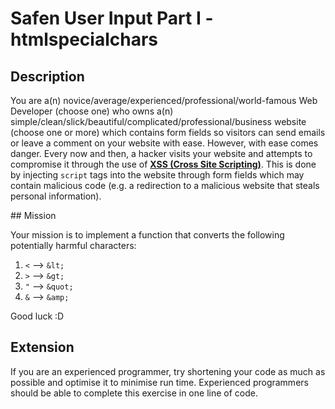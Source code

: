 # Safen User Input Part I - htmlspecialchars

## Description

You are a(n) novice/average/experienced/professional/world-famous Web Developer (choose one) who owns a(n) simple/clean/slick/beautiful/complicated/professional/business website (choose one or more) which contains form fields so visitors can send emails or leave a comment on your website with ease. However, with ease comes danger. Every now and then, a hacker visits your website and attempts to compromise it through the use of **[XSS (Cross Site Scripting)](https://en.wikipedia.org/wiki/Cross-site_scripting)**. This is done by injecting `script` tags into the website through form fields which may contain malicious code (e.g. a redirection to a malicious website that steals personal information).

## Mission

Your mission is to implement a function that converts the following potentially harmful characters:

1. `<` --> `&lt;`
2. `>` --> `&gt;`
3. `"` --> `&quot;`
4. `&` --> `&amp;`

Good luck :D

## Extension

If you are an experienced programmer, try shortening your code as much as possible and optimise it to minimise run time. Experienced programmers should be able to complete this exercise in one line of code.
